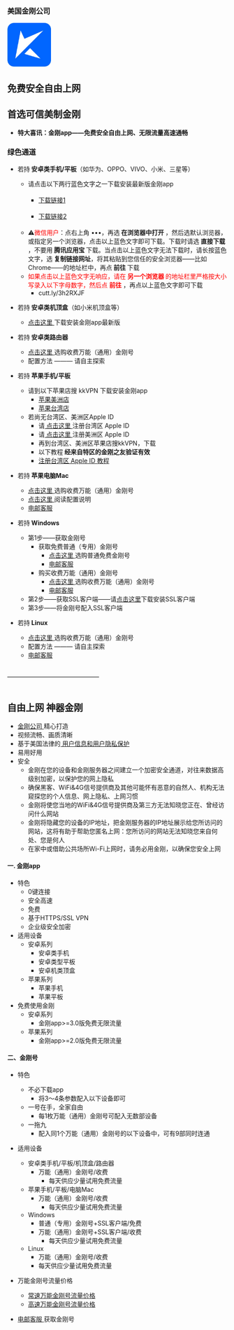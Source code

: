 ### 美国金刚公司
<img src="https://github.com/a2zitpro/web/blob/master/kkLOGO/kkLogoSmall.PNG" alt="kk Logo" width="100"/>

<!-- ![image](/kkLOGO/kkLogoSmall.PNG) -->

## 免费安全自由上网
## 首选可信美制金刚
- <strong>特大喜讯：金刚app——免费安全自由上网、无限流量高速通畅</strong>

### 绿色通道
- 若持<strong> 安卓类手机/平板</strong>（如华为、OPPO、VIVO、小米、三星等）
  - 请点击以下两行蓝色文字之一下载安装最新版金刚app<br> <br>
    - [下载链接1](https://github.com/a2zitpro/client/releases/download/latest/app-prod-release.apk) <br> <br>
    - [下载链接2](https://bitbucket.org/kk64/public/downloads/app-prod-release.apk) <br> <br>
  - ⚠️<font color="red">微信用户</font>：点右上角 •••，再选<strong> 在浏览器中打开 </strong>，然后选默认浏览器，或指定另一个浏览器，点击以上蓝色文字即可下载。下载时请选<strong> 直接下载 </strong>，不要用<strong> 腾讯应用宝 </strong>下载。当点击以上蓝色文字无法下载时，请长按蓝色文字，选<Strong> 复制链接网址</Strong>，将其粘贴到您信任的安全浏览器——比如Chrome——的地址栏中，再点<strong> 前往 </strong>下载
  - <font color="red">如果点击以上蓝色文字无响应，请在<Strong> 另一个浏览器 </Strong>的地址栏里严格按大小写录入以下字母数字，然后点 <strong>前往</strong> </font>，再点以上蓝色文字即可下载
      - cutt.ly/3h2RXJF 

- 若持<strong> 安卓类机顶盒</strong>（如小米机顶盒等）
  - [点击这里 ](https://github.com/a2zitpro/web/blob/master/LadderFree/Android/TVBox/KKLadderAPP/KKLadderAPPConfigure.md)下载安装金刚app最新版

- 若持<strong> 安卓类路由器</strong>
  - [点击这里 ](https://www.atozitpro.net/zh/shop/)选购收费万能（通用）金刚号
  - 配置方法 ——— 请自主探索

- 若持<strong> 苹果手机/平板</strong>
  - 请到以下苹果店搜 kkVPN 下载安装金刚app
    - [苹果美洲店](https://apps.apple.com/us/app/kkvpn/id1530649322)
    - [苹果台湾店](https://apps.apple.com/tw/app/kkvpn/id1530649322)
  - 若尚无台湾区、美洲区Apple ID
    - 请[ 点击这里 ](https://github.com/a2zitpro/web/blob/master/LadderFree/kkDictionary/kkAppLadder/iOS/CreatAppleIDofTaiwan.md)注册台湾区 Apple ID
    - 请[ 点击这里 ](https://github.com/a2zitpro/web/blob/master/LadderFree/kkDictionary/kkAppLadder/iOS/CreatAppleIDofAmeric.md)注册美洲区 Apple ID
    - 再到台湾区、美洲区苹果店搜kkVPN，下载
    - 以下教程<Strong> 经来自特区的金刚之友验证有效 </Strong>
    - [注册台湾区 Apple ID 教程 ](https://github.com/a2zitpro/web/blob/master/LadderFree/kkDictionary/kkAppLadder/iOS/CreatAppleIDofTaiwan.md)

- 若持<strong> 苹果电脑Mac</strong>
  - [点击这里 ](https://www.atozitpro.net/zh/shop/)选购收费万能（通用）金刚号
  - [点击这里 ](https://github.com/a2zitpro/web/blob/master/LadderFree/Apple/MacOS/KKLadderKKID/KKLadderKKIDConfigure.md)阅读配置说明
  - [电邮客服 ](mailto:cs@a2zit.us)

- 若持<strong> Windows</strong>
  - 第1步——获取金刚号
    - 获取免费普通（专用）金刚号
      - [点击这里 ](https://www.atozitpro.net/zh/shop/)选购普通免费金刚号
      - [电邮客服 ](mailto:cs@a2zit.us)
    - 购买收费万能（通用）金刚号
      - [点击这里 ](https://www.atozitpro.net/zh/shop/)选购收费万能（通用）金刚号
      - [电邮客服 ](mailto:cs@a2zit.us)
  - 第2步——获取SSL客户端——请[点击这里](https://github.com/a2zitpro/web/blob/master/LadderFree/Windows/WinAllVersion/KKLadderAPP/KKLadderAPPConfigure.md)下载安装SSL客户端
  - 第3步——将金刚号配入SSL客户端

- 若持<strong> Linux</strong>
  - [点击这里 ](https://www.atozitpro.net/zh/shop/)选购收费万能（通用）金刚号
  - 配置方法 ——— 请自主探索
  - [电邮客服 ](mailto:cs@a2zit.us)

<br>
———————————————
<br>
<br>


## 自由上网 神器金刚

- [ 金刚公司 ](https://github.com/a2zitpro/web/blob/master/LadderFree/kkDictionary/Atozitpro.md)精心打造
- 视频流畅、画质清晰
- 基于美国法律的[ 用户信息和用户隐私保护 ](https://github.com/a2zitpro/web/blob/master/LadderFree/kkDictionary/KKEnduserContract.md)
- 易用好用
- 安全
  - 金刚在您的设备和金刚服务器之间建立一个加密安全通道，对往来数据高级别加密，以保护您的网上隐私
  - 确保黑客、WiFi&4G信号提供商及其他可能怀有恶意的自然人、机构无法窥探您的个人信息、网上隐私、上网习惯
  - 金刚将使您当地的WiFi&4G信号提供商及第三方无法知晓您正在、曾经访问什么网站
  - 金刚将隐藏您的设备的IP地址，把金刚服务器的IP地址展示给您所访问的网站，这将有助于帮助您匿名上网：您所访问的网站无法知晓您来自何处、您是何人
  - 在家中或借助公共场所Wi-Fi上网时，请务必用金刚，以确保您安全上网
 
#### 一. 金刚app
- 特色
  - 0键连接
  - 安全高速 
  - 免费
  - 基于HTTPS/SSL VPN 
  - 企业级安全加密
- 适用设备
  - 安卓系列
    - 安卓类手机
    - 安卓类型平板
    - 安卓机类顶盒
  - 苹果系列
    - 苹果手机
    - 苹果平板
- 免费使用金刚
  - 安卓系列
    - 金刚app>=3.0版免费无限流量
  - 苹果系列
    - 金刚app>=2.0版免费无限流量
#### 二、金刚号
- 特色

  - 不必下载app 
    - 将3～4条参数配入以下设备即可
  - 一号在手，全家自由
    - 每1枚万能（通用）金刚号可配入无数部设备
  - 一拖九
    - 配入同1个万能（通用）金刚号的以下设备中，可有9部同时连通

- 适用设备
  - 安卓类手机/平板/机顶盒/路由器
    - 万能（通用）金刚号/收费
      - 每天供应少量试用免费流量
  - 苹果手机/平板/电脑Mac
    - 万能（通用）金刚号/收费
      - 每天供应少量试用免费流量
  - Windows
    - 普通（专用）金刚号+SSL客户端/免费
    - 万能（通用）金刚号+SSL客户端/收费
      - 每天供应少量试用免费流量
  - Linux
    - 万能（通用）金刚号/收费
    - 每天供应少量试用免费流量
- 万能金刚号流量价格
  - [常速万能金刚号流量价格](https://github.com/a2zitpro/web/blob/master/LadderFree/kkDictionary/Price/KKDTPriceOfKKID_SpeedLevel01.md)
  - [高速万能金刚号流量价格](https://github.com/a2zitpro/web/blob/master/LadderFree/kkDictionary/Price/KKDTPriceOfKKID_SpeedLevel02.md)

- [电邮客服 ](mailto:cs@a2zitpro.com)获取金刚号

